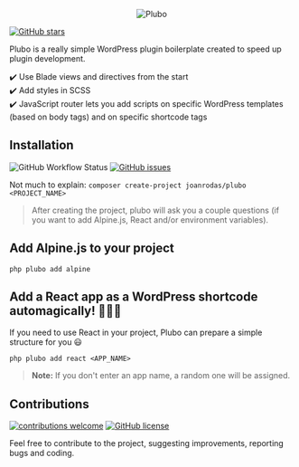 <p align="center">
  <img src='https://raw.githubusercontent.com/joanrodas/plubo-docs/main/images/plubo.png' alt='Plubo' />
</p>

[![GitHub stars](https://img.shields.io/github/stars/joanrodas/plubo?style=for-the-badge)](https://github.com/joanrodas/plubo/stargazers)


Plubo is a really simple WordPress plugin boilerplate created to speed up plugin development.


✔️  Use Blade views and directives from the start\
✔️  Add styles in SCSS\
✔️  JavaScript router lets you add scripts on specific WordPress templates (based on body tags) and on specific shortcode tags



## Installation
![GitHub Workflow Status](https://img.shields.io/github/workflow/status/joanrodas/plubo/On%20Template?label=build&style=for-the-badge)
[![GitHub issues](https://img.shields.io/github/issues/joanrodas/plubo?style=for-the-badge)](https://github.com/joanrodas/plubo/issues)

Not much to explain:
`composer create-project joanrodas/plubo <PROJECT_NAME>`

> After creating the project, plubo will ask you a couple questions (if you want to add Alpine.js, React and/or environment variables).

## Add Alpine.js to your project

`php plubo add alpine`


## Add a React app as a WordPress shortcode automagically! :rocket::rocket::rocket:

If you need to use React in your project, Plubo can prepare a simple structure for you :smiley:

`php plubo add react <APP_NAME>`

> **Note:** If you don't enter an app name, a random one will be assigned.

## Contributions
[![contributions welcome](https://img.shields.io/badge/contributions-welcome-brightgreen.svg?style=for-the-badge)](https://github.com/joanrodas/plubo/issues)
[![GitHub license](https://img.shields.io/github/license/joanrodas/plubo?style=for-the-badge)](https://github.com/joanrodas/plubo/blob/main/LICENSE)


Feel free to contribute to the project, suggesting improvements, reporting bugs and coding.
